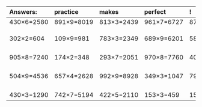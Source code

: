 | Answers: | practice | makes | perfect | ! |
| :--- | :--- | :--- | :--- | :--- |
| 430×6=2580 | 891×9=8019 | 813×3=2439 | 961×7=6727 | 878×8=7024 | 
|   |   |   |   |   | 
|   |   |   |   |   | 
|   |   |   |   |   | 
| 302×2=604 | 109×9=981 | 783×3=2349 | 689×9=6201 | 582×4=2328 | 
|   |   |   |   |   | 
|   |   |   |   |   | 
|   |   |   |   |   | 
|   |   |   |   |   | 
| 905×8=7240 | 174×2=348 | 293×7=2051 | 970×8=7760 | 408×3=1224 | 
|   |   |   |   |   | 
|   |   |   |   |   | 
|   |   |   |   |   | 
|   |   |   |   |   | 
| 504×9=4536 | 657×4=2628 | 992×9=8928 | 349×3=1047 | 798×7=5586 | 
|   |   |   |   |   | 
|   |   |   |   |   | 
|   |   |   |   |   | 
|   |   |   |   |   | 
| 430×3=1290 | 742×7=5194 | 422×5=2110 | 153×3=459 | 157×3=471 | 
